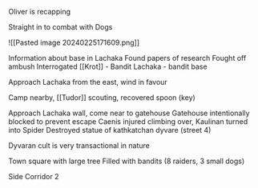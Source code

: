 Oliver is recapping

Straight in to combat with Dogs

![[Pasted image 20240225171609.png]]

Information about base in Lachaka
Found papers of research
Fought off ambush
Interrogated [[Krot]] - Bandit
Lachaka - bandit base

Approach Lachaka from the east, wind in favour

Camp nearby, [[Tudor]] scouting, recovered spoon (key)

Approach Lachaka wall, come near to gatehouse
Gatehouse intentionally blocked to prevent escape
Caenis injured climbing over, Kaulinan turned into Spider
Destroyed statue of kathkatchan dyvare (street 4)

Dyvaran cult is very transactional in nature

Town square with large tree
Filled with bandits (8 raiders, 3 small dogs)


Side Corridor 2






